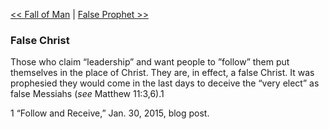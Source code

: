 [<< Fall of Man](Fall%20of%20Man.md)  |  [False Prophet >>](False%20Prophet.md)

### False Christ
Those who claim “leadership” and want people to ”follow” them put themselves in the place of Christ. They are, in effect, a false Christ. It was prophesied they would come in the last days to deceive the “very elect” as false Messiahs (*see* Matthew 11:3,6).1



1
“Follow and Receive,” Jan. 30, 2015, blog post.